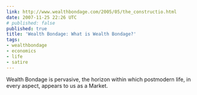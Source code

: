 ```yaml
---
link: http://www.wealthbondage.com/2005/05/the_constructio.html
date: 2007-11-25 22:26 UTC
# published: false
published: true
title: 'Wealth Bondage: What is Wealth Bondage?'
tags:
- wealthbondage
- economics
- life
- satire
---
```


Wealth Bondage is pervasive, the horizon within which postmodern life, in every aspect, appears to us as a Market.

